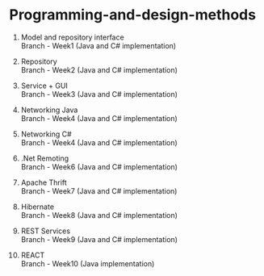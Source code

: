# Programming-and-design-methods

1. Model and repository interface                 
Branch - Week1 (Java and C# implementation)

2. Repository                         
Branch - Week2 (Java and C# implementation)

3. Service + GUI              
Branch - Week3 (Java and C# implementation)

4. Networking Java              
Branch - Week4 (Java and C# implementation)

5. Networking C#                          
Branch - Week4 (Java and C# implementation)

6. .Net Remoting                          
Branch - Week6 (Java and C# implementation)

7. Apache Thrift                          
Branch - Week7 (Java and C# implementation)  

8. Hibernate                              
Branch - Week8 (Java and C# implementation)

9. REST Services                          
Branch - Week9 (Java and C# implementation)

10. REACT                               
Branch - Week10 (Java implementation)

